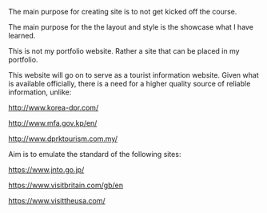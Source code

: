 The main purpose for creating site is to not get kicked off the course.

The main purpose for the the layout and style is the showcase what I have learned.

This is not my portfolio website. Rather a site that can be placed in my portfolio.

This website will go on to serve as a tourist information website. Given what is available officially, there is a need for a higher quality source of reliable information, unlike:

http://www.korea-dpr.com/

http://www.mfa.gov.kp/en/

http://www.dprktourism.com.my/


Aim is to emulate the standard of the following sites:

https://www.jnto.go.jp/

https://www.visitbritain.com/gb/en

https://www.visittheusa.com/